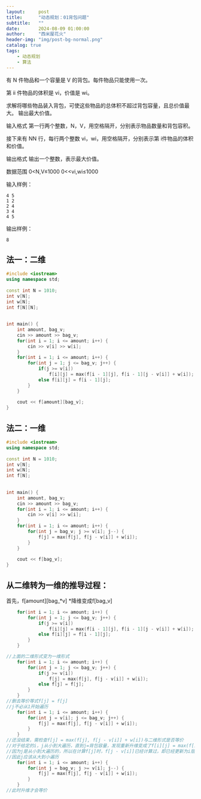 ```yaml
---
layout:     post
title:      "动态规划：01背包问题"
subtitle:   ""
date:       2024-08-09 01:00:00
author:     "西米屋花火"
header-img: "img/post-bg-normal.png"
catalog: true
tags:
    - 动态规划
    - 算法
---
```


有 N 件物品和一个容量是 V 的背包。每件物品只能使用一次。

第 ii 件物品的体积是 vi，价值是 wi。

求解将哪些物品装入背包，可使这些物品的总体积不超过背包容量，且总价值最大。
输出最大价值。

输入格式
第一行两个整数，N，V，用空格隔开，分别表示物品数量和背包容积。

接下来有 NN 行，每行两个整数 vi，wi，用空格隔开，分别表示第 i件物品的体积和价值。

输出格式
输出一个整数，表示最大价值。

数据范围
0\<N,V≤1000
0<\<vi,wi≤1000


输入样例：

    4 5
    1 2
    2 4
    3 4
    4 5

输出样例：

    8

## 法一：二维

```cpp
#include <iostream>
using namespace std;
 
const int N = 1010;
int v[N];
int w[N];
int f[N][N];
 
 
int main() {
    int amount, bag_v;
    cin >> amount >> bag_v;
    for(int i = 1; i <= amount; i++) {
        cin >> v[i] >> w[i];
    }
    for(int i = 1; i <= amount; i++) {
        for(int j = 1; j <= bag_v; j++) {
            if(j >= v[i]) 
                f[i][j] = max(f[i - 1][j], f[i - 1][j - v[i]] + w[i]);
            else f[i][j] = f[i - 1][j];
        }
    }
 
    cout << f[amount][bag_v];
}
```

## 法二：一维

```cpp
#include <iostream>
using namespace std;
 
const int N = 1010;
int v[N];
int w[N];
int f[N];
 
 
int main() {
    int amount, bag_v;
    cin >> amount >> bag_v;
    for(int i = 1; i <= amount; i++) {
        cin >> v[i] >> w[i];
    }
    for(int i = 1; i <= amount; i++) {
        for(int j = bag_v; j >= v[i]; j--) {
            f[j] = max(f[j], f[j - v[i]] + w[i]);
        }
    }
 
    cout << f[bag_v];
}
```

## 从二维转为一维的推导过程：

首先，f\[amount]\[bag\_*v] *降维变成f\[bag\_v]

```cpp
    for(int i = 1; i <= amount; i++) {
        for(int j = 1; j <= bag_v; j++) {
            if(j >= v[i]) 
                f[i][j] = max(f[i - 1][j], f[i - 1][j - v[i]] + w[i]);
            else f[i][j] = f[i - 1][j];
        }
    }

//上面的二维形式变为一维形式
    for(int i = 1; i <= amount; i++) {
        for(int j = 1; j <= bag_v; j++) {
            if(j >= v[i]) 
                f[j] = max(f[j], f[j - v[i]] + w[i]);
            else f[j] = f[j];
        }
    }
//删去等价等式f[j] = f[j]
//j不必从1开始遍历
    for(int i = 1; i <= amount; i++) {
        for(int j = v[i]; j <= bag_v; j++) {
            f[j] = max(f[j], f[j - v[i]] + w[i]);
        }
    }
//还没结束，需检查f[j] = max(f[j], f[j - v[i]] + w[i])与二维形式是否等价
//对于给定的i，j从小到大遍历，直到j=背包容量，发现重新升维变成了f[i][j] = max(f[i][j], f[i][j - v[i]] + w[i])
//因为j是从小到大遍历的，所以在计算f[j]时，f[j - v[i]]已经计算过，即已经更新为i层的值，而非i - 1层的值
//因此j应该从大到小遍历
    for(int i = 1; i <= amount; i++) {
        for(int j = bag_v; j >= v[i]; j--) {
            f[j] = max(f[j], f[j - v[i]] + w[i]);
        }
    }
//此时升维才会等价
```
